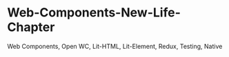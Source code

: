 # Web-Components-New-Life-Chapter
Web Components, Open WC, Lit-HTML, Lit-Element, Redux, Testing, Native
